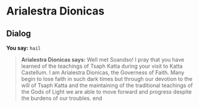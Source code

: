 # Arialestra Dionicas
## Dialog

**You say:** `hail`



>**Arialestra Dionicas says:** Well met Soandso! I pray that you have learned of the teachings of Tsaph Katta during your visit to Katta Castellum. I am Arialestra Dionicas, the Governess of Faith. Many begin to lose faith in such dark times but through our devotion to the will of Tsaph Katta and the maintaining of the traditional teachings of the Gods of Light we are able to move forward and progress despite the burdens of our troubles.
end
